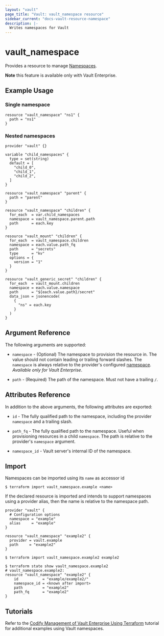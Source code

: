 ```yaml
---
layout: "vault"
page_title: "Vault: vault_namespace resource"
sidebar_current: "docs-vault-resource-namespace"
description: |-
  Writes namespaces for Vault
---
```


# vault\_namespace

Provides a resource to manage [Namespaces](https://www.vaultproject.io/docs/enterprise/namespaces/index.html).

**Note** this feature is available only with Vault Enterprise.

## Example Usage

### Single namespace

```hcl
resource "vault_namespace" "ns1" {
  path = "ns1"
}
```

### Nested namespaces

```hcl
provider "vault" {}

variable "child_namespaces" {
  type = set(string)
  default = [
    "child_0",
    "child_1",
    "child_2",
  ]
}

resource "vault_namespace" "parent" {
  path = "parent"
}

resource "vault_namespace" "children" {
  for_each  = var.child_namespaces
  namespace = vault_namespace.parent.path
  path      = each.key
}

resource "vault_mount" "children" {
  for_each  = vault_namespace.children
  namespace = each.value.path_fq
  path      = "secrets"
  type      = "kv"
  options = {
    version = "1"
  }
}

resource "vault_generic_secret" "children" {
  for_each  = vault_mount.children
  namespace = each.value.namespace
  path      = "${each.value.path}/secret"
  data_json = jsonencode(
    {
      "ns" = each.key
    }
  )
}
```

## Argument Reference

The following arguments are supported:

* `namespace` - (Optional) The namespace to provision the resource in.
  The value should not contain leading or trailing forward slashes.
  The `namespace` is always relative to the provider's configured [namespace](/docs/providers/vault#namespace).
   *Available only for Vault Enterprise*.

* `path` - (Required) The path of the namespace. Must not have a trailing `/`.

## Attributes Reference

In addition to the above arguments, the following attributes are exported:

* `id` - The fully qualified path to the namespace, including the provider `namespace` and a trailing slash.

* `path_fq` - The fully qualified path to the namespace. Useful when provisioning resources in a child `namespace`.
  The path is relative to the provider's `namespace` argument.

* `namespace_id` - Vault server's internal ID of the namespace.

## Import

Namespaces can be imported using its `name` as accessor id

```
$ terraform import vault_namespace.example <name>
```

If the declared resource is imported and intends to support namespaces using a provider alias, then the name is relative to the namespace path.

```hcl
provider "vault" {
  # Configuration options
  namespace = "example"
  alias     = "example"
}

resource "vault_namespace" "example2" {
  provider = vault.example
  path     = "example2"
}
```

```
$ terraform import vault_namespace.example2 example2

$ terraform state show vault_namespace.example2
# vault_namespace.example2:
resource "vault_namespace" "example2" {
    id           = "example/example2/"
    namespace_id = <known after import>
    path         = "example2"
    path_fq      = "example2"
}
```

## Tutorials

Refer to the [Codify Management of Vault Enterprise Using Terraform](https://learn.hashicorp.com/tutorials/vault/codify-mgmt-enterprise) tutorial for additional examples using Vault namespaces.
